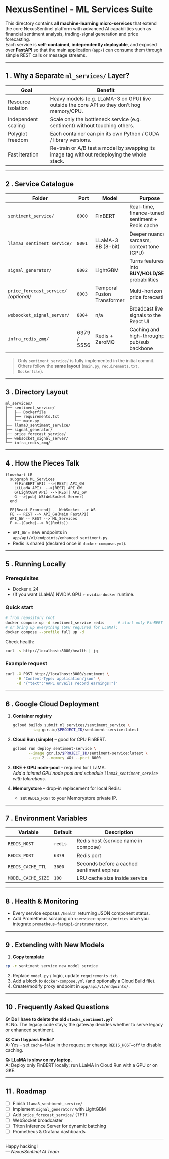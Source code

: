 # NexusSentinel ‑ ML Services Suite

This directory contains **all machine-learning micro-services** that extend the core NexusSentinel platform with advanced AI capabilities such as financial sentiment analysis, trading-signal generation and price forecasting.  
Each service is **self-contained, independently deployable**, and exposed over **FastAPI** so that the main application (`app/`) can consume them through simple REST calls or message streams.

---

## 1 . Why a Separate `ml_services/` Layer?

| Goal | Benefit |
|------|---------|
| Resource isolation | Heavy models (e.g. LLaMA-3 on GPU) live outside the core API so they don’t hog memory/CPU. |
| Independent scaling | Scale only the bottleneck service (e.g. sentiment) without touching others. |
| Polyglot freedom | Each container can pin its own Python / CUDA / library versions. |
| Fast iteration | Re-train or A/B test a model by swapping its image tag without redeploying the whole stack. |

---

## 2 . Service Catalogue

| Folder | Port | Model | Purpose |
|--------|------|-------|---------|
| `sentiment_service/` | `8000` | FinBERT | Real-time, finance-tuned sentiment + Redis cache |
| `llama3_sentiment_service/` | `8001` | LLaMA-3 8B (8-bit) | Deeper nuance: sarcasm, context tone (GPU) |
| `signal_generator/` | `8002` | LightGBM | Turns features into **BUY/HOLD/SELL** probabilities |
| `price_forecast_service/` *(optional)* | `8003` | Temporal Fusion Transformer | Multi-horizon price forecasting |
| `websocket_signal_server/` | `8004` | n/a | Broadcast live signals to the React UI |
| `infra_redis_zmq/` | 6379 / 5556 | Redis + ZeroMQ | Caching and high-throughput pub/sub backbone |

> Only `sentiment_service/` is fully implemented in the initial commit. Others follow the **same layout** (`main.py`, `requirements.txt`, `Dockerfile`).

---

## 3 . Directory Layout

```
ml_services/
├── sentiment_service/
│   ├── Dockerfile
│   ├── requirements.txt
│   └── main.py
├── llama3_sentiment_service/
├── signal_generator/
├── price_forecast_service/
├── websocket_signal_server/
└── infra_redis_zmq/
```

---

## 4 . How the Pieces Talk

```mermaid
flowchart LR
  subgraph ML_Services
    F(FinBERT API) -->|REST| API_GW
    L(LLaMA API)  -->|REST| API_GW
    G(LightGBM API) -->|REST| API_GW
    G -->|pub| WS(WebSocket Server)
  end

  FE[React Frontend] -- WebSocket --> WS
  FE -- REST --> API_GW(Main FastAPI)
  API_GW -- REST --> ML_Services
  F <--|Cache|--> R((Redis))
```
* `API_GW` = new endpoints in `app/api/v1/endpoints/enhanced_sentiment.py`.  
* Redis is shared (declared once in `docker-compose.yml`).

---

## 5 . Running Locally

### Prerequisites
* Docker ≥ 24  
* (If you want LLaMA) NVIDIA GPU + `nvidia-docker` runtime.

### Quick start

```bash
# from repository root
docker compose up -d sentiment_service redis      # start only FinBERT for now
# or bring up everything (GPU required for LLaMA):
docker compose --profile full up -d
```

Check health:

```bash
curl -s http://localhost:8000/health | jq
```

### Example request

```bash
curl -X POST http://localhost:8000/sentiment \
     -H "Content-Type: application/json" \
     -d '{"text":"AAPL unveils record earnings!"}'
```

---

## 6 . Google Cloud Deployment

1. **Container registry**  
   ```bash
   gcloud builds submit ml_services/sentiment_service \
          --tag gcr.io/$PROJECT_ID/sentiment-service:latest
   ```
2. **Cloud Run (simple)** – good for CPU FinBERT.  
   ```bash
   gcloud run deploy sentiment-service \
          --image gcr.io/$PROJECT_ID/sentiment-service:latest \
          --cpu 2 --memory 4Gi --port 8000
   ```
3. **GKE + GPU node-pool** – required for LLaMA.  
   *Add a tainted GPU node pool and schedule `llama3_sentiment_service` with tolerations.*

4. **Memorystore** – drop-in replacement for local Redis:
   * set `REDIS_HOST` to your Memorystore private IP.

---

## 7 . Environment Variables

| Variable | Default | Description |
|----------|---------|-------------|
| `REDIS_HOST` | `redis` | Redis host (service name in compose) |
| `REDIS_PORT` | `6379` | Redis port |
| `REDIS_CACHE_TTL` | `3600` | Seconds before a cached sentiment expires |
| `MODEL_CACHE_SIZE` | `100` | LRU cache size inside service |

---

## 8 . Health & Monitoring

* Every service exposes `/health` returning JSON component status.  
* Add Prometheus scraping on `<service>:<port>/metrics` once you integrate `prometheus-fastapi-instrumentator`.

---

## 9 . Extending with New Models

1. **Copy template**

```bash
cp -r sentiment_service new_model_service
```

2. Replace `model.py` / logic, update `requirements.txt`.
3. Add a block to `docker-compose.yml` (and optionally a Cloud Build file).
4. Create/modify proxy endpoint in `app/api/v1/endpoints/`.

---

## 10 . Frequently Asked Questions

**Q: Do I have to delete the old `stocks_sentiment.py`?**  
A: No. The legacy code stays; the gateway decides whether to serve legacy or enhanced sentiment.

**Q: Can I bypass Redis?**  
A: Yes – set `cache=false` in the request or change `REDIS_HOST=off` to disable caching.

**Q: LLaMA is slow on my laptop.**  
A: Deploy only FinBERT locally; run LLaMA in Cloud Run with a GPU or on GKE.

---

## 11 . Roadmap

- [ ] Finish `llama3_sentiment_service/`
- [ ] Implement `signal_generator/` with LightGBM
- [ ] Add `price_forecast_service/` (TFT)
- [ ] WebSocket broadcaster
- [ ] Triton Inference Server for dynamic batching
- [ ] Prometheus & Grafana dashboards

---

Happy hacking!  
*— NexusSentinel AI Team*  
